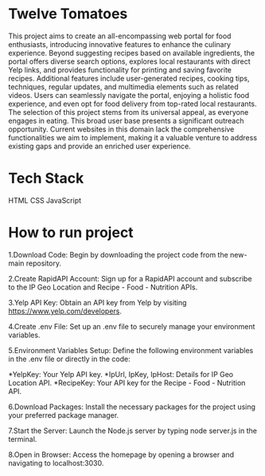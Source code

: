 # Twelve Tomatoes
This project aims to create an all-encompassing web portal for food enthusiasts, introducing innovative features to enhance the culinary experience. Beyond suggesting recipes based on available ingredients, the portal offers diverse search options, explores local restaurants with direct Yelp links, and provides functionality for printing and saving favorite recipes. Additional features include user-generated recipes, cooking tips, techniques, regular updates, and multimedia elements such as related videos. Users can seamlessly navigate the portal, enjoying a holistic food experience, and even opt for food delivery from top-rated local restaurants. The selection of this project stems from its universal appeal, as everyone engages in eating. This broad user base presents a significant outreach opportunity. Current websites in this domain lack the comprehensive functionalities we aim to implement, making it a valuable venture to address existing gaps and provide an enriched user experience. 

# Tech Stack
HTML
CSS
JavaScript

# How to run project
1.Download Code: Begin by downloading the project code from the new-main repository.

2.Create RapidAPI Account: Sign up for a RapidAPI account and subscribe to the IP Geo Location and Recipe - Food - Nutrition APIs.

3.Yelp API Key: Obtain an API key from Yelp by visiting https://www.yelp.com/developers.

4.Create .env File: Set up an .env file to securely manage your environment variables.

5.Environment Variables Setup: Define the following environment variables in the .env file or directly in the code:

  *YelpKey: Your Yelp API key.
  *IpUrl, IpKey, IpHost: Details for IP Geo Location API.
  *RecipeKey: Your API key for the Recipe - Food - Nutrition API.
  
6.Download Packages: Install the necessary packages for the project using your preferred package manager.

7.Start the Server: Launch the Node.js server by typing node server.js in the terminal.

8.Open in Browser: Access the homepage by opening a browser and navigating to localhost:3030.
